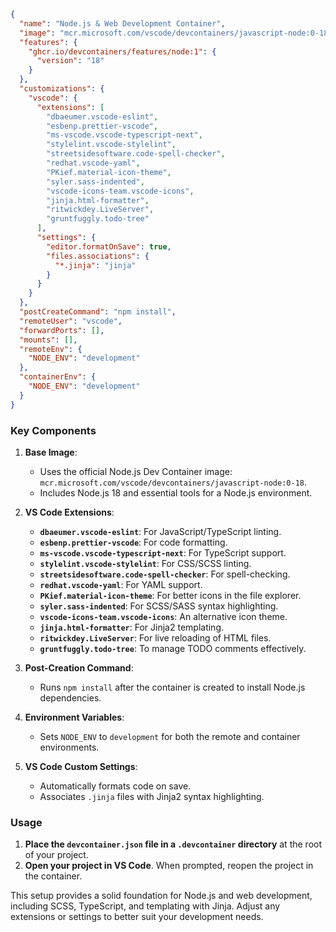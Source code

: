 ```json
{
  "name": "Node.js & Web Development Container",
  "image": "mcr.microsoft.com/vscode/devcontainers/javascript-node:0-18",
  "features": {
    "ghcr.io/devcontainers/features/node:1": {
      "version": "18"
    }
  },
  "customizations": {
    "vscode": {
      "extensions": [
        "dbaeumer.vscode-eslint",
        "esbenp.prettier-vscode",
        "ms-vscode.vscode-typescript-next",
        "stylelint.vscode-stylelint",
        "streetsidesoftware.code-spell-checker",
        "redhat.vscode-yaml",
        "PKief.material-icon-theme",
        "syler.sass-indented",
        "vscode-icons-team.vscode-icons",
        "jinja.html-formatter",
        "ritwickdey.LiveServer",
        "gruntfuggly.todo-tree"
      ],
      "settings": {
        "editor.formatOnSave": true,
        "files.associations": {
          "*.jinja": "jinja"
        }
      }
    }
  },
  "postCreateCommand": "npm install",
  "remoteUser": "vscode",
  "forwardPorts": [],
  "mounts": [],
  "remoteEnv": {
    "NODE_ENV": "development"
  },
  "containerEnv": {
    "NODE_ENV": "development"
  }
}
```

### Key Components

1. **Base Image**:
   - Uses the official Node.js Dev Container image: `mcr.microsoft.com/vscode/devcontainers/javascript-node:0-18`.
   - Includes Node.js 18 and essential tools for a Node.js environment.

2. **VS Code Extensions**:
   - **`dbaeumer.vscode-eslint`**: For JavaScript/TypeScript linting.
   - **`esbenp.prettier-vscode`**: For code formatting.
   - **`ms-vscode.vscode-typescript-next`**: For TypeScript support.
   - **`stylelint.vscode-stylelint`**: For CSS/SCSS linting.
   - **`streetsidesoftware.code-spell-checker`**: For spell-checking.
   - **`redhat.vscode-yaml`**: For YAML support.
   - **`PKief.material-icon-theme`**: For better icons in the file explorer.
   - **`syler.sass-indented`**: For SCSS/SASS syntax highlighting.
   - **`vscode-icons-team.vscode-icons`**: An alternative icon theme.
   - **`jinja.html-formatter`**: For Jinja2 templating.
   - **`ritwickdey.LiveServer`**: For live reloading of HTML files.
   - **`gruntfuggly.todo-tree`**: To manage TODO comments effectively.

3. **Post-Creation Command**:
   - Runs `npm install` after the container is created to install Node.js dependencies.

4. **Environment Variables**:
   - Sets `NODE_ENV` to `development` for both the remote and container environments.

5. **VS Code Custom Settings**:
   - Automatically formats code on save.
   - Associates `.jinja` files with Jinja2 syntax highlighting.

### Usage

1. **Place the `devcontainer.json` file in a `.devcontainer` directory** at the root of your project.
2. **Open your project in VS Code**. When prompted, reopen the project in the container.

This setup provides a solid foundation for Node.js and web development, including SCSS, TypeScript, and templating with Jinja. Adjust any extensions or settings to better suit your development needs.
